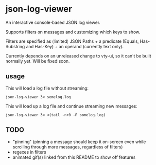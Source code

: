 # json-log-viewer

An interactive console-based JSON log viewer.

Supports filters on messages and customizing which keys to show.

Filters are specified as (limited) JSON Paths + a predicate (Equals,
Has-Substring and Has-Key) + an operand (currently text only).

Currently depends on an unreleased change to vty-ui, so it can't be built
normally yet. Will be fixed soon.

## usage

This will load a log file without streaming:
```
json-log-viewer 3< somelog.log
```


This will load up a log file and continue streaming new messages:
```
json-log-viewer 3< <(tail -n+0 -F somelog.log)
```

## TODO
- "pinning" (pinning a message should keep it on-screen even while scrolling
  through more messages, regardless of filters)
- regexes in filters
- animated gif(s) linked from this README to show off features
